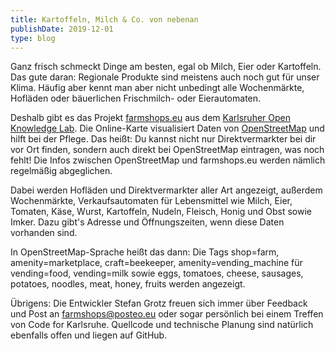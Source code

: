 ```yaml
---
title: Kartoffeln, Milch & Co. von nebenan
publishDate: 2019-12-01
type: blog
---
```


Ganz frisch schmeckt Dinge am besten, egal ob Milch, Eier oder Kartoffeln. Das gute daran: Regionale Produkte sind meistens auch noch gut für unser Klima. Häufig aber kennt man aber nicht unbedingt alle Wochenmärkte, Hofläden oder bäuerlichen Frischmilch- oder Eierautomaten.

Deshalb gibt es das Projekt [farmshops.eu](https://farmshops.eu) aus dem [Karlsruher Open Knowledge Lab](https://codefor.de/karlsruhe/). Die Online-Karte visualisiert Daten von [OpenStreetMap](https://openstreetmap.org) und hilft bei der Pflege. Das heißt: Du kannst nicht nur Direktvermarkter bei dir vor Ort finden, sondern auch direkt bei OpenStreetMap eintragen, was noch fehlt! Die Infos zwischen OpenStreetMap und farmshops.eu werden nämlich regelmäßig abgeglichen.

Dabei werden Hofläden und Direktvermarkter aller Art angezeigt, außerdem Wochenmärkte, Verkaufsautomaten für Lebensmittel wie Milch, Eier, Tomaten, Käse, Wurst, Kartoffeln, Nudeln, Fleisch, Honig und Obst sowie Imker. Dazu gibt's Adresse und Öffnungszeiten, wenn diese Daten vorhanden sind.

In OpenStreetMap-Sprache heißt das dann: Die Tags shop=farm, amenity=marketplace, craft=beekeeper, amenity=vending_machine für vending=food, vending=milk sowie eggs, tomatoes, cheese, sausages, potatoes, noodles, meat, honey, fruits werden angezeigt.

Übrigens: Die Entwickler Stefan Grotz freuen sich immer über Feedback und Post an farmshops@posteo.eu oder sogar persönlich bei einem Treffen von Code for Karlsruhe. Quellcode und technische Planung sind natürlich ebenfalls offen und liegen auf GitHub.
